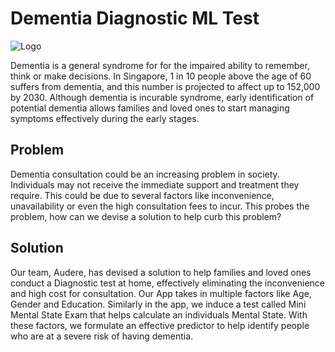 
# Dementia Diagnostic ML Test

![Logo](https://media.istockphoto.com/vectors/young-female-volunteer-is-caring-for-an-elderly-person-with-dementia-vector-id1173747407?k=20&m=1173747407&s=612x612&w=0&h=T-lhP96SoRFrgnfpRGXU3QXqXl8Ukasok06ap87JrVE=)

Dementia is a general syndrome for for the impaired ability to remember,
think or make decisions. In Singapore, 1 in 10 people above the age 
of 60 suffers from dementia, and this number is projected to affect up to 152,000 by 2030.
Although dementia is incurable syndrome, early identification of potential dementia allows
families and loved ones to start managing symptoms effectively during the early stages.

## Problem

Dementia consultation could be an increasing problem in society. Individuals may not receive
the immediate support and treatment they require. This could be due to several factors like
inconvenience, unavailability or even the high consultation fees to incur. This probes the
problem, how can we devise a solution to help curb this problem?

## Solution

Our team, Audere, has devised a solution to help families and loved ones conduct a Diagnostic
test at home, effectively eliminating the inconvenience and high cost for consultation. Our 
App takes in multiple factors like Age, Gender and Education. Similarly in the app, we induce 
a test called Mini Mental State Exam that helps calculate an individuals Mental State. With 
these factors, we formulate an effective predictor to help identify people who are at a severe
risk of having dementia. 

